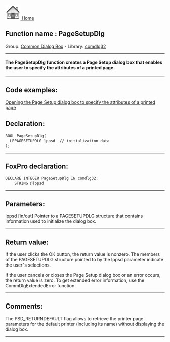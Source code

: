 [<img src="../../images/home.png"> Home ](https://github.com/VFPX/Win32API)  

## Function name : PageSetupDlg
Group: [Common Dialog Box](../../functions_group.md#Common_Dialog_Box)  -  Library: [comdlg32](../../Libraries.md#comdlg32)  
***  


#### The PageSetupDlg function creates a Page Setup dialog box that enables the user to specify the attributes of a printed page.
***  


## Code examples:
[Opening the Page Setup dialog box to specify the attributes of a printed page](../../samples/sample_272.md)  

## Declaration:
```foxpro  
BOOL PageSetupDlg(
  LPPAGESETUPDLG lppsd  // initialization data
);  
```  
***  


## FoxPro declaration:
```foxpro  
DECLARE INTEGER PageSetupDlg IN comdlg32;
	STRING @lppsd  
```  
***  


## Parameters:
lppsd 
[in/out] Pointer to a PAGESETUPDLG structure that contains information used to initialize the dialog box.   
***  


## Return value:
If the user clicks the OK button, the return value is nonzero. The members of the PAGESETUPDLG structure pointed to by the lppsd parameter indicate the user"s selections.

If the user cancels or closes the Page Setup dialog box or an error occurs, the return value is zero. To get extended error information, use the CommDlgExtendedError function.  
***  


## Comments:
The PSD_RETURNDEFAULT flag allows to retrieve the printer page parameters for the default printer (including its name) without displaying the dialog box.  
  
***  

